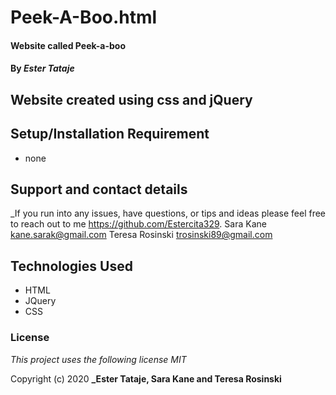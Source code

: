 # Peek-A-Boo.html

#### Website called Peek-a-boo

#### By _**Ester Tataje**_

## Website created using css and jQuery



## Setup/Installation Requirement

* none

## Support and contact details

_If you run into any issues, have questions, or tips and ideas please feel free to reach out to me https://github.com/Estercita329.
 Sara Kane <kane.sarak@gmail.com> 
 Teresa Rosinski <trosinski89@gmail.com>

## Technologies Used

* HTML
* JQuery
* CSS

### License

*This project uses the following license MIT*

Copyright (c) 2020 **_Ester Tataje, Sara Kane and Teresa Rosinski**